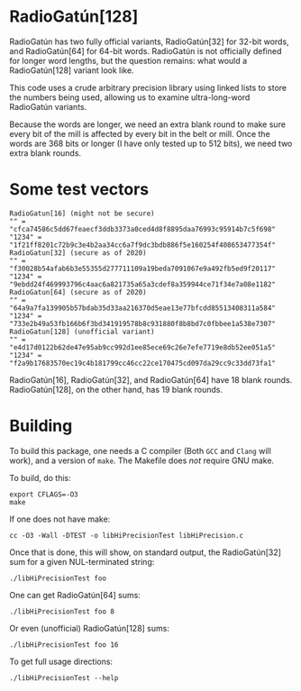 # RadioGatún[128]

RadioGatún has two fully official variants, RadioGatún[32] for 32-bit
words, and RadioGatún[64] for 64-bit words.  RadioGatún is not officially
defined for longer word lengths, but the question remains: what would
a RadioGatún[128] variant look like.

This code uses a crude arbitrary precision library using linked lists 
to store the numbers being used, allowing us to examine ultra-long-word
RadioGatún variants.

Because the words are longer, we need an extra blank round to make sure
every bit of the mill is affected by every bit in the belt or mill.  Once
the words are 368 bits or longer (I have only tested up to 512 bits), we
need two extra blank rounds.

# Some test vectors

```
RadioGatun[16] (might not be secure)
"" = "cfca74586c5dd67feaecf3ddb3373a0ced4d8f8895daa76993c95914b7c5f698"
"1234" = "1f21ff8201c72b9c3e4b2aa34cc6a7f9dc3bdb886f5e160254f408653477354f"
RadioGatun[32] (secure as of 2020)
"" = "f30028b54afab6b3e55355d277711109a19beda7091067e9a492fb5ed9f20117"
"1234" = "9ebdd24f469993796c4aac6a821735a65a3cdef8a359944ce71f34e7a08e1182"
RadioGatun[64] (secure as of 2020)
"" = "64a9a7fa139905b57bdab35d33aa216370d5eae13e77bfcdd85513408311a584"
"1234" = "733e2b49a53fb166b6f3bd341919578b8c931880f8b8bd7c0fbbee1a538e7307"
RadioGatun[128] (unofficial variant)
"" = "e4d17d0122b62de47e95ab9cc992d1ee85ece69c26e7efe7719e8db52ee051a5"
"1234" = "f2a9b17683570ec19c4b181799cc46cc22ce170475cd097da29cc9c33dd73fa1"
```

RadioGatún[16], RadioGatún[32], and RadioGatún[64] have 18 blank rounds.
RadioGatún[128], on the other hand, has 19 blank rounds.

# Building

To build this package, one needs a C compiler (Both `GCC` and `Clang` 
will work), and a version of `make`.  The Makefile does *not* require
GNU make.

To build, do this:

```
export CFLAGS=-O3
make
```

If one does not have make:

```
cc -O3 -Wall -DTEST -o libHiPrecisionTest libHiPrecision.c
```

Once that is done, this will show, on standard output, the RadioGatún[32]
sum for a given NUL-terminated string:

```
./libHiPrecisionTest foo
```

One can get RadioGatún[64] sums:

```
./libHiPrecisionTest foo 8
```

Or even (unofficial) RadioGatún[128] sums:

```
./libHiPrecisionTest foo 16
```

To get full usage directions:

```
./libHiPrecisionTest --help
```

